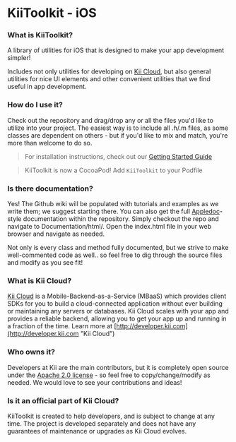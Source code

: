 # KiiToolkit - iOS
### What is KiiToolkit?
A library of utilities for iOS that is designed to make your app development simpler!

Includes not only utilities for developing on [Kii Cloud](http://developer.kii.com "Kii Cloud"), but also general utilities for nice UI elements and other convenient utilities that we find useful in app development.

### How do I use it?
Check out the repository and drag/drop any or all the files you'd like to utilize into your project. The easiest way is to include all .h/.m files, as some classes are dependent on others - but if you'd like to mix and match, you're more than welcome to do so.

> For installation instructions, check out our [Getting Started Guide](https://github.com/KiiPlatform/KiiToolkit-iOS/wiki/Getting-Started "Getting Started Guide")

> KiiToolkit is now a CocoaPod! Add `KiiToolkit` to your Podfile

### Is there documentation?
Yes! The Github wiki will be populated with tutorials and examples as we write them; we suggest starting there. You can also get the full [Appledoc](http://gentlebytes.com/appledoc/ "AppleDoc")-style documentation within the repository. Simply checkout the repo and navigate to Documentation/html/. Open the index.html file in your web browser and navigate as needed. 

Not only is every class and method fully documented, but we strive to make well-commented code as well.. so feel free to dig through the source files and modify as you see fit!

### What is Kii Cloud?
[Kii Cloud](http://developer.kii.com "Kii Cloud") is a Mobile-Backend-as-a-Service (MBaaS) which provides client SDKs for you to build a cloud-connected application without ever building or maintaining any servers or databases. Kii Cloud scales with your app and provides a reliable backend, allowing you to get your app up and running in a fraction of the time. Learn more at [http://developer.kii.com](http://developer.kii.com "Kii Cloud")

### Who owns it?
Developers at Kii are the main contributors, but it is completely open source under the [Apache 2.0 license](http://www.apache.org/licenses/LICENSE-2.0 "Apache 2.0") - so feel free to copy/change/modify as needed. We would love to see your contributions and ideas!

### Is it an official part of Kii Cloud?
KiiToolkit is created to help developers, and is subject to change at any time. The project is developed separately and does not have any guarantees of maintenance or upgrades as Kii Cloud evolves.